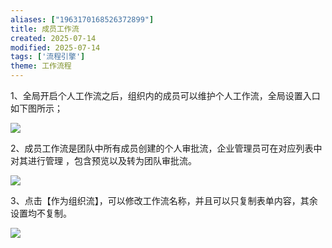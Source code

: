 ```yaml
---
aliases: ["1963170168526372899"]
title: 成员工作流
created: 2025-07-14
modified: 2025-07-14
tags: ['流程引擎']
theme: 工作流程
---
```


1、全局开启个人工作流之后，组织内的成员可以维护个人工作流，全局设置入口如下图所示；

![](f07eaec66a7dbb9320b07f71e13ee281.jpg)

2、成员工作流是团队中所有成员创建的个人审批流，企业管理员可在对应列表中对其进行管理 ，包含预览以及转为团队审批流。

![](d09a0b527b8c31fc788107b0360ae98c.jpg)

3、点击【作为组织流】，可以修改工作流名称，并且可以只复制表单内容，其余设置均不复制。

![](889750c81ab9ef11acefeeeee6c16811.jpg)